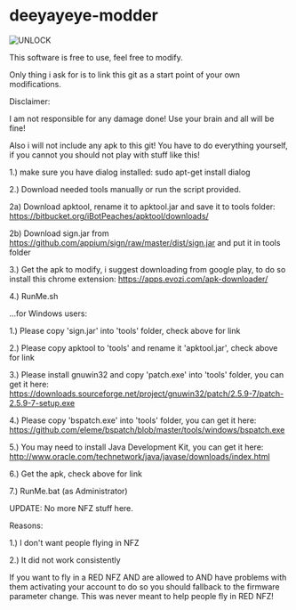 # deeyayeye-modder

![UNLOCK](https://i.imgflip.com/1ssr9s.jpg)



This software is free to use, feel free to modify. 

Only thing i ask for is to link this git as a start point of your own modifications.


Disclaimer:


I am not responsible for any damage done! Use your brain and all will be fine!

Also i will not include any apk to this git! You have to do everything yourself, if you cannot you should not play with stuff like this!

1.) make sure you have dialog installed: sudo apt-get install dialog

2.) Download needed tools manually or run the script provided. 

2a) Download apktool, rename it to apktool.jar and save it to tools folder:
https://bitbucket.org/iBotPeaches/apktool/downloads/

2b) Download sign.jar from https://github.com/appium/sign/raw/master/dist/sign.jar and put it in tools folder

3.) Get the apk to modify, i suggest downloading from google play, to do so install this chrome extension:
https://apps.evozi.com/apk-downloader/

4.) RunMe.sh


...for Windows users:

1.) Please copy 'sign.jar' into 'tools' folder, check above for link

2.) Please copy apktool to 'tools' and rename it 'apktool.jar', check above for link

3.) Please install gnuwin32 and copy 'patch.exe' into 'tools' folder, you can get it here: https://downloads.sourceforge.net/project/gnuwin32/patch/2.5.9-7/patch-2.5.9-7-setup.exe

4.) Please copy 'bspatch.exe' into 'tools' folder, you can get it here: https://github.com/eleme/bspatch/blob/master/tools/windows/bspatch.exe

5.) You may need to install Java Development Kit, you can get it here: http://www.oracle.com/technetwork/java/javase/downloads/index.html

6.) Get the apk, check above for link

7.) RunMe.bat (as Administrator)


UPDATE: No more NFZ stuff here.

Reasons: 

1.) I don't want people flying in NFZ 

2.) It did not work consistently

If you want to fly in a RED NFZ AND are allowed to AND have problems with them activating your account to do so you should fallback to the firmware parameter change. This was never meant to help people fly in RED NFZ!
